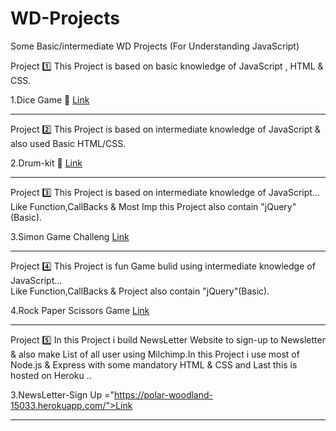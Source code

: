 # WD-Projects
Some Basic/intermediate WD Projects (For Understanding JavaScript)

Project 1️⃣ 
This Project is based on basic knowledge of JavaScript , HTML & CSS.

1.Dice Game 🎲 <a href="https://pranitpatil03.github.io/WD-Projects/Dicee%20Challenge/dicee.html">Link</a>

--------------------------------------------------------------------------------------------

Project 2️⃣
This Project is based on intermediate knowledge of JavaScript & also used Basic HTML/CSS.

2.Drum-kit 🥁 <a href="https://pranitpatil03.github.io/WD-Projects/Drum%20Kit/index.html">Link</a>

--------------------------------------------------------------------------------------------


Project 3️⃣
This Project is based on intermediate knowledge of JavaScript...<br>
Like Function,CallBacks & Most Imp 
this Project also contain "jQuery"(Basic).

3.Simon Game Challeng <a href="https://pranitpatil03.github.io/WD-Projects/Simon%20Game%20Challenge/index.html">Link</a>

--------------------------------------------------------------------------------------------

Project 4️⃣
This Project is fun Game bulid using intermediate knowledge of JavaScript...<br>
Like Function,CallBacks & Project also contain "jQuery"(Basic).

4.Rock Paper Scissors Game <a href="https://pranitpatil03.github.io/WD-Projects/Rock%20Paper%20Scissors%20Game/">Link</a>

--------------------------------------------------------------------------------------------

Project 5️⃣
In this Project i build NewsLetter Website to sign-up to Newsletter & also make
List of all user using Milchimp.In this Project i use most of Node.js & Express 
with some mandatory HTML & CSS and Last this is hosted on Heroku ..

3.NewsLetter-Sign Up ="https://polar-woodland-15033.herokuapp.com/">Link</a>

--------------------------------------------------------------------------------------------



